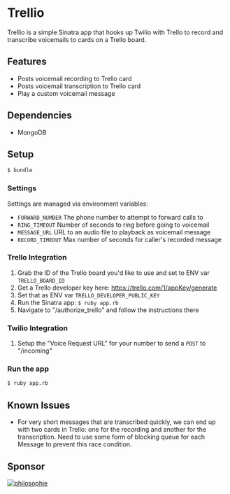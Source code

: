 # Trellio

Trellio is a simple Sinatra app that hooks up Twilio with Trello to record and
transcribe voicemails to cards on a Trello board.

## Features

* Posts voicemail recording to Trello card
* Posts voicemail transcription to Trello card
* Play a custom voicemail message

## Dependencies

* MongoDB

## Setup

```bash
$ bundle
```

### Settings

Settings are managed via environment variables:

* `FORWARD_NUMBER` The phone number to attempt to forward calls to
* `RING_TIMEOUT` Number of seconds to ring before going to voicemail
* `MESSAGE_URL` URL to an audio file to playback as voicemail message
* `RECORD_TIMEOUT` Max number of seconds for caller's recorded message

### Trello Integration

1. Grab the ID of the Trello board you'd like to use and set to ENV var
   `TRELLO_BOARD_ID`
1. Get a Trello developer key here: https://trello.com/1/appKey/generate
1. Set that as ENV var `TRELLO_DEVELOPER_PUBLIC_KEY`
1. Run the Sinatra app: `$ ruby app.rb`
1. Navigate to "/authorize_trello" and follow the instructions there

### Twilio Integration

1. Setup the "Voice Request URL" for your number to send a `POST` to "/incoming"

### Run the app

```bash
$ ruby app.rb
```

## Known Issues

* For very short messages that are transcribed quickly, we can end up with two
  cards in Trello: one for the recording and another for the transcription. Need
  to use some form of blocking queue for each Message to prevent this race
  condition.

## Sponsor

[![philosophie](http://patbenatar.github.io/showoff/images/philosophie.png)](http://gophilosophie.com)